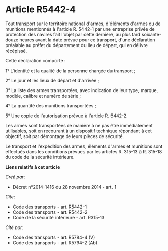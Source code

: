 # Article R5442-4

Tout transport sur le territoire national d'armes, d'éléments d'armes ou de munitions mentionnés à l'article R. 5442-1 par
une entreprise privée de protection des navires fait l'objet par cette dernière, au plus tard soixante-douze heures avant la
date prévue pour ce transport, d'une déclaration préalable au préfet du département du lieu de départ, qui en délivre
récépissé. 

Cette déclaration comporte : 

1° L'identité et la qualité de la personne chargée du transport ; 

2° Le jour et les lieux de départ et d'arrivée ; 

3° La liste des armes transportées, avec indication de leur type, marque, modèle, calibre et numéro de série ; 

4° La quantité des munitions transportées ; 

5° Une copie de l'autorisation prévue à l'article R. 5442-2. 

Les armes sont transportées de manière à ne pas être immédiatement utilisables, soit en recourant à un dispositif technique
répondant à cet objectif, soit par démontage de leurs pièces de sécurité. 

Le transport et l'expédition des armes, éléments d'armes et munitions sont effectués dans les conditions prévues par les
articles R. 315-13 à R. 315-18 du code de la sécurité intérieure.

**Liens relatifs à cet article**

_Créé par_:

  - Décret n°2014-1416 du 28 novembre 2014 - art. 1

_Cite_:

  - Code des transports - art. R5442-1
  - Code des transports - art. R5442-2
  - Code de la sécurité intérieure - art. R315-13

_Cité par_:

  - Code des transports - art. R5784-4 (V)
  - Code des transports - art. R5794-2 (Ab)
